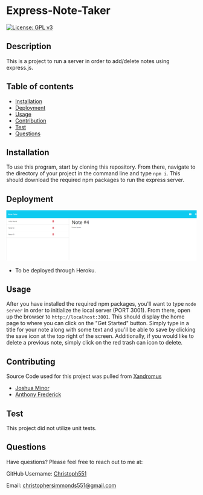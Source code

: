 # Express-Note-Taker

  [![License: GPL v3](https://img.shields.io/badge/License/GPLv3-blue.svg)](https://www.gnu.org/licenses/gpl-3.0)

## Description

This is a project to run a server in order to add/delete notes using express.js. 

## Table of contents

- [Installation](#Insallation)
- [Deployment](#Deployment)
- [Usage](#Usage)
- [Contribution](#Contributing)
- [Test](#Test)
- [Questions](#Questions)

## Installation

To use this program, start by cloning this repository. From there, navigate to the directory of your project in the command line and type `npm i`. This should download the required npm packages to run the express server.

## Deployment

![Screenshot](./Images/localhost_3001_notes.png)
- To be deployed through Heroku.

## Usage

After you have installed the required npm packages, you'll want to type `node server` in order to initialize the local server (PORT 3001). From there, open up the browser to `http://localhost:3001`. This should display the home page to where you can click on the "Get Started" button. Simply type in a title for your note along with some text and you'll be able to save by clicking the save icon at the top right of the screen. Additionally, if you would like to delete a previous note, simply click on the red trash can icon to delete.

## Contributing

Source Code used for this project was pulled from [Xandromus](https://github.com/coding-boot-camp/miniature-eureka)

- [Joshua Minor](https://github.com/jminor90)
- [Anthony Frederick](https://github.com/AnthonyFrederick7) 

## Test

This project did not utilize unit tests.

## Questions

Have questions? Please feel free to reach out to me at:

GitHub Username: [Christoph551](https://github.com/Christoph551)

Email: [christophersimmonds551@gmail.com](mailto:christophersimmonds551@gmail.com)